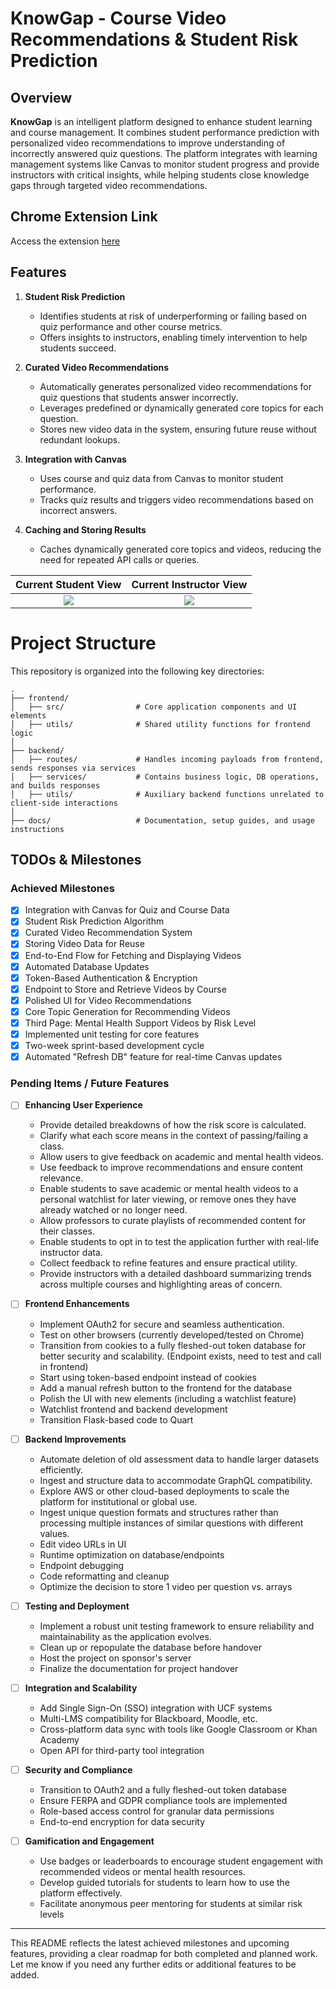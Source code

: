 # KnowGap - Course Video Recommendations & Student Risk Prediction

## Overview

**KnowGap** is an intelligent platform designed to enhance student learning and course management. It combines student performance prediction with personalized video recommendations to improve understanding of incorrectly answered quiz questions. The platform integrates with learning management systems like Canvas to monitor student progress and provide instructors with critical insights, while helping students close knowledge gaps through targeted video recommendations.

## Chrome Extension Link

Access the extension [here](https://chromewebstore.google.com/detail/knowgap-for-canvas/lfljecdcenplokfblkhnnkjiigkanipm?hl=en-US&utm_source=ext_sidebar)


## Features

1. **Student Risk Prediction**
   - Identifies students at risk of underperforming or failing based on quiz performance and other course metrics.
   - Offers insights to instructors, enabling timely intervention to help students succeed.

2. **Curated Video Recommendations**
   - Automatically generates personalized video recommendations for quiz questions that students answer incorrectly.
   - Leverages predefined or dynamically generated core topics for each question.
   - Stores new video data in the system, ensuring future reuse without redundant lookups.

3. **Integration with Canvas**
   - Uses course and quiz data from Canvas to monitor student performance.
   - Tracks quiz results and triggers video recommendations based on incorrect answers.

4. **Caching and Storing Results**
   - Caches dynamically generated core topics and videos, reducing the need for repeated API calls or queries.

Current Student View          |  Current Instructor View
:-------------------------:|:-------------------------:
![](https://i.ibb.co/592pv8d/image-2024-10-26-204812751.png)| ![](https://i.ibb.co/hRjdT0R/demo.png)

# Project Structure

This repository is organized into the following key directories:

```plaintext
.
├── frontend/
│   ├── src/                # Core application components and UI elements
│   ├── utils/              # Shared utility functions for frontend logic
│
├── backend/
│   ├── routes/             # Handles incoming payloads from frontend, sends responses via services
│   ├── services/           # Contains business logic, DB operations, and builds responses
│   ├── utils/              # Auxiliary backend functions unrelated to client-side interactions
│
├── docs/                   # Documentation, setup guides, and usage instructions
```
## TODOs & Milestones

### Achieved Milestones
- [x] Integration with Canvas for Quiz and Course Data
- [x] Student Risk Prediction Algorithm
- [x] Curated Video Recommendation System
- [x] Storing Video Data for Reuse
- [x] End-to-End Flow for Fetching and Displaying Videos
- [x] Automated Database Updates
- [x] Token-Based Authentication & Encryption
- [x] Endpoint to Store and Retrieve Videos by Course
- [x] Polished UI for Video Recommendations
- [x] Core Topic Generation for Recommending Videos
- [x] Third Page: Mental Health Support Videos by Risk Level
- [x] Implemented unit testing for core features
- [x] Two-week sprint-based development cycle
- [x] Automated "Refresh DB" feature for real-time Canvas updates

### Pending Items / Future Features

- [ ] **Enhancing User Experience**
  - Provide detailed breakdowns of how the risk score is calculated.
  - Clarify what each score means in the context of passing/failing a class.
  - Allow users to give feedback on academic and mental health videos.
  - Use feedback to improve recommendations and ensure content relevance.
  - Enable students to save academic or mental health videos to a personal watchlist for later viewing, or remove ones they have already watched or no longer need.
  - Allow professors to curate playlists of recommended content for their classes.
  - Enable students to opt in to test the application further with real-life instructor data.
  - Collect feedback to refine features and ensure practical utility.
  - Provide instructors with a detailed dashboard summarizing trends across multiple courses and highlighting areas of concern.

- [ ] **Frontend Enhancements**
  - Implement OAuth2 for secure and seamless authentication.
  - Test on other browsers (currently developed/tested on Chrome)
  - Transition from cookies to a fully fleshed-out token database for better security and scalability. (Endpoint exists, need to test and call in frontend)
  - Start using token-based endpoint instead of cookies
  - Add a manual refresh button to the frontend for the database
  - Polish the UI with new elements (including a watchlist feature)
  - Watchlist frontend and backend development
  - Transition Flask-based code to Quart

- [ ] **Backend Improvements**
  - Automate deletion of old assessment data to handle larger datasets efficiently.
  - Ingest and structure data to accommodate GraphQL compatibility.
  - Explore AWS or other cloud-based deployments to scale the platform for institutional or global use.
  - Ingest unique question formats and structures rather than processing multiple instances of similar questions with different values.
  - Edit video URLs in UI
  - Runtime optimization on database/endpoints
  - Endpoint debugging
  - Code reformatting and cleanup
  - Optimize the decision to store 1 video per question vs. arrays

- [ ] **Testing and Deployment**
  - Implement a robust unit testing framework to ensure reliability and maintainability as the application evolves.
  - Clean up or repopulate the database before handover
  - Host the project on sponsor's server
  - Finalize the documentation for project handover

- [ ] **Integration and Scalability**
  - Add Single Sign-On (SSO) integration with UCF systems
  - Multi-LMS compatibility for Blackboard, Moodle, etc.
  - Cross-platform data sync with tools like Google Classroom or Khan Academy
  - Open API for third-party tool integration

- [ ] **Security and Compliance**
  - Transition to OAuth2 and a fully fleshed-out token database
  - Ensure FERPA and GDPR compliance tools are implemented
  - Role-based access control for granular data permissions
  - End-to-end encryption for data security

- [ ] **Gamification and Engagement**
  - Use badges or leaderboards to encourage student engagement with recommended videos or mental health resources.
  - Develop guided tutorials for students to learn how to use the platform effectively.
  - Facilitate anonymous peer mentoring for students at similar risk levels

---
This README reflects the latest achieved milestones and upcoming features, providing a clear roadmap for both completed and planned work. Let me know if you need any further edits or additional features to be added.
